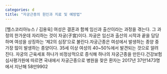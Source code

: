 ```yaml
---
categories: d
title: "자궁근종의 원인과 치료 및 예방법"
---
```

[헬스코리아뉴스 / 김용욱] 여성은 결혼과 함께 임신과 출산이라는 과정을 겪는다. 그 과정의 한가운데 자리하는 것이 자궁(子宮)이다. 자궁은 임신과 출산의 시작과 끝을 담당하며 여성을 상징하는 ‘제2의 심장’으로 불린다.자궁근종은 여성에서 발생하는 종양 중 가장 많이 발생하는 종양이다. 35세 이상 여성의 40~50%에서 발견되는 것으로 알려진다. 자궁의 근육세포 하나가 비정상적으로 증식해 하나의 자궁근종을 만든다.건강보험심사평가원에 따르면 국내에서 자궁근종으로 병원을 찾은 환자는 2017년 37만1473명에서 지난해 58만9902